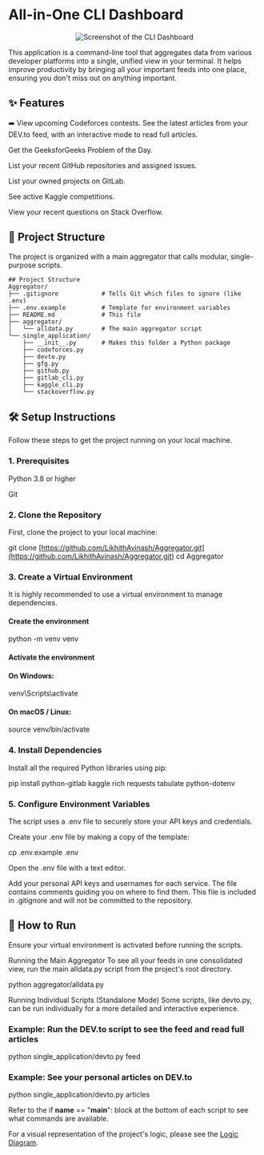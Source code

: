 # All-in-One CLI Dashboard
<p align="center">
<img alt="Screenshot of the CLI Dashboard" src="https://github.com/user-attachments/assets/bb843f7b-dd98-41f3-a4a8-586c2abc5312" />
</p>

This application is a command-line tool that aggregates data from various developer platforms into a single, unified view in your terminal. It helps improve productivity by bringing all your important feeds into one place, ensuring you don't miss out on anything important.

## ✨ Features
:arrow_right: View upcoming Codeforces contests.
See the latest articles from your DEV.to feed, with an interactive mode to read full articles.

Get the GeeksforGeeks Problem of the Day.

List your recent GitHub repositories and assigned issues.

List your owned projects on GitLab.

See active Kaggle competitions.

View your recent questions on Stack Overflow.

## 📂 Project Structure
The project is organized with a main aggregator that calls modular, single-purpose scripts.

```
## Project Structure
Aggregator/
├── .gitignore            # Tells Git which files to ignore (like .env)
├── .env.example          # Template for environment variables
├── README.md             # This file
├── aggregator/
│   └── alldata.py        # The main aggregator script
└── single_application/
    ├── __init__.py       # Makes this folder a Python package
    ├── codeforces.py
    ├── devto.py
    ├── gfg.py
    ├── github.py
    ├── gitlab_cli.py
    ├── kaggle_cli.py
    └── stackoverflow.py
```

## 🛠️ Setup Instructions
Follow these steps to get the project running on your local machine.

### 1. Prerequisites
Python 3.8 or higher

Git

### 2. Clone the Repository
First, clone the project to your local machine:

git clone [https://github.com/LikhithAvinash/Aggregator.git](https://github.com/LikhithAvinash/Aggregator.git)
cd Aggregator

### 3. Create a Virtual Environment
It is highly recommended to use a virtual environment to manage dependencies.

#### Create the environment
python -m venv venv

#### Activate the environment
#### On Windows:
venv\Scripts\activate
#### On macOS / Linux:
source venv/bin/activate

### 4. Install Dependencies
Install all the required Python libraries using pip:

pip install python-gitlab kaggle rich requests tabulate python-dotenv

### 5. Configure Environment Variables
The script uses a .env file to securely store your API keys and credentials.

Create your .env file by making a copy of the template:

cp .env.example .env

Open the .env file with a text editor.

Add your personal API keys and usernames for each service. The file contains comments guiding you on where to find them. This file is included in .gitignore and will not be committed to the repository.

## 🚀 How to Run
Ensure your virtual environment is activated before running the scripts.

Running the Main Aggregator
To see all your feeds in one consolidated view, run the main alldata.py script from the project's root directory.

python aggregator/alldata.py

Running Individual Scripts (Standalone Mode)
Some scripts, like devto.py, can be run individually for a more detailed and interactive experience.

### Example: Run the DEV.to script to see the feed and read full articles
python single_application/devto.py feed

### Example: See your personal articles on DEV.to
python single_application/devto.py articles

Refer to the if __name__ == "__main__": block at the bottom of each script to see what commands are available.

For a visual representation of the project's logic, please see the [Logic Diagram](single_application/logic.svg).
